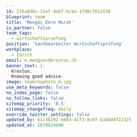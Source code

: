 ```yaml
---
id: 216a8d9c-31ef-4abf-bc6e-1fd0c761a538
blueprint: team
title: 'Mengüç Emre Murat'
is_partner: false
team_tags:
  - wirtschaftspruefung
position: 'Sachbearbeiter Wirtschaftsprüfung'
workplace:
  - Zürich
email: e.menguec@kreston.ch
banner_text: |-
  Kreston.
  Knowing good advice.
image: team/nophoto_m.jpg
use_meta_keywords: false
no_index_page: false
no_follow_links: false
sitemap_priority: '0.5'
sitemap_changefreq: daily
override_twitter_settings: false
updated_by: b1c36291-e863-41f3-8c6f-b18dd4f22325
updated_at: 1670924690
---
```


